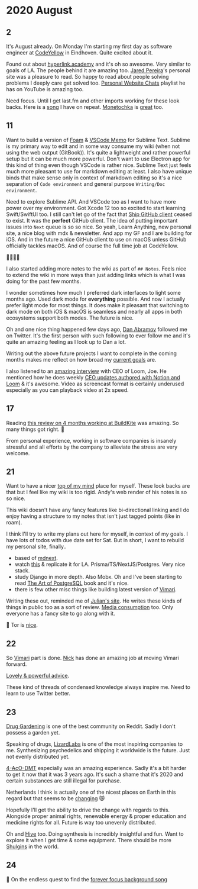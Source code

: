 # 2020 August

## 2

It's August already. On Monday I'm starting my first day as software engineer at [CodeYellow](https://www.codeyellow.nl) in Eindhoven. Quite excited about it.

Found out about [hyperlink.academy](https://hyperlink.academy/) and it's oh so awesome. Very similar to goals of LA. The people behind it are amazing too. [Jared Pereira](https://awarm.space/)'s personal site was a pleasure to read. So happy to read about people solving problems I deeply care get solved too. [Personal Website Chats](https://www.youtube.com/playlist?list=PLEXbN99LY3OCarUeXcxWeZzOelXQvVdAA) playlist he has on YouTube is amazing too.

Need focus. Until I get last.fm and other imports working for these look backs. Here is a [song](https://open.spotify.com/track/2KjPs5Tm2gammU8qCRcMLJ?si=YcfspKnDRqGZIE5euriDVg) I have on repeat. [Monetochka](https://open.spotify.com/artist/0yp6xP5xe1qarfugfTixOK?si=18Xqy58aTbqX4XVtOtaHqw) is [great](https://medium.com/@ezhikov/monetochka-622a86e91bd2) too.

## 11

Want to build a version of [Foam](https://jevakallio.github.io/notes/foam-one-month-in) & [VSCode Memo](https://github.com/svsool/vscode-memo) for Sublime Text. Sublime is my primary way to edit and in some way consume my wiki (when not using the web output (GitBook)). It's quite a lightweight and rather powerful setup but it can be much more powerful. Don't want to use Electron app for this kind of thing even though VSCode is rather nice. Sublime Text just feels much more pleasant to use for markdown editing at least. I also have unique binds that make sense only in context of markdown editing so it's a nice separation of `Code environment` and general purpose `Writing/Doc environment`.

Need to explore Sublime API. And VSCode too as I want to have more power over my environment. Got Xcode 12 too so excited to start learning Swift/SwiftUI too. I still can't let go of the fact that [Ship GitHub client](https://www.realartists.com/blog/ship-20.html) ceased to exist. It was the **perfect** GitHub client. The idea of putting important issues into `Next` queue is so so nice. So yeah, Learn Anything, new personal site, a nice blog with mdx & newsletter. And app my GF and I are building for iOS. And in the future a nice GitHub client to use on macOS unless GitHub officially tackles macOS. And of course the full time job at CodeYellow.

👨‍💻👩‍💻

I also started adding more notes to the wiki as part of `## Notes`. Feels nice to extend the wiki in more ways than just adding links which is what I was doing for the past few months.

I wonder sometimes how much I preferred dark interfaces to light some months ago. Used dark mode for **everything** possible. And now I actually prefer light mode for most things. It does make it pleasant that switching to dark mode on both iOS & macOS is seamless and nearly all apps in both ecosystems support both modes. The future is nice.

Oh and one nice thing happened few days ago, [Dan Abramov](https://twitter.com/dan_abramov) followed me on Twitter. It's the first person with such following to ever follow me and it's quite an amazing feeling as I look up to Dan a lot.

Writing out the above future projects I want to complete in the coming months makes me reflect on how broad my [current goals](../../focusing/goals.md) are.

I also listened to an [amazing interview](https://overcast.fm/+OozP23MDM) with CEO of Loom, Joe. He mentioned how he does weekly [CEO updates authored with Notion and Loom](https://twitter.com/yoyo_thomas/status/1258446807597645824) & it's awesome. Video as screencast format is certainly underused especially as you can playback video at 2x speed.

## 17

Reading [this review on 4 months working at BuildKite](https://juanitofatas.com/4-month-buildkite) was amazing. So many things got right. 🌈

From personal experience, working in software companies is insanely stressful and all efforts by the company to alleviate the stress are very welcome.

## 21

Want to have a nicer [top of my mind](https://notes.andymatuschak.org/%C2%A7What%E2%80%99s_top_of_mind) place for myself. These look backs are that but I feel like my wiki is too rigid. Andy's web render of his notes is so so nice.

This wiki doesn't have any fancy features like bi-directional linking and I do enjoy having a structure to my notes that isn't just tagged points (like in roam).

I think I'll try to write my plans out here for myself, in context of my goals. I have lots of todos with due date set for Sat. But in short, I want to rebuild my personal site, finally..

- based of [mdnext](https://github.com/domitriusclark/mdnext).
- watch [this](https://www.youtube.com/watch?v=I6ypD7qv3Z8) & replicate it for LA. Prisma/TS/NextJS/Postgres. Very nice stack.
- study Django in more depth. Also Mobx. Oh and I've been starting to read [The Art of PostgreSQL](https://theartofpostgresql.com/) book and it's nice.
- there is few other misc things like building latest version of [Vimari](https://github.com/nbelzer/vimari).

Writing these out, reminded me of [Julian's site](https://julian.digital/2020/07/12/a-mid-year-check-in-on-my-2020-goals/). He writes these kinds of things in public too as a sort of review. [Media consumption](https://julian.digital/2020/08/02/media-consumption-jul-2020/) too. Only everyone has a fancy site to go along with it.

🎼 Tor is [nice](https://open.spotify.com/track/7vYO7MSeKpjD6y7WscPN3c?si=m09s3fOrSy6lkHwpdug57w).

## 22

So [Vimari](https://twitter.com/nikitavoloboev/status/1297127939767775232) part is done. [Nick](https://nickbelzer.me) has done an amazing job at moving Vimari forward.

[Lovely & powerful advice](https://twitter.com/adamwathan/status/1296447318074568704).

These kind of threads of condensed knowledge always inspire me. Need to learn to use Twitter better.

## 23

[Drug Gardening](https://www.reddit.com/r/druggardening/) is one of the best community on Reddit. Sadly I don't possess a garden yet.

Speaking of drugs, [LizardLabs](https://lizardlabs.eu/) is one of the most inspiring companies to me. Synthesizing psychedelics and shipping it worldwide is the future. Just not evenly distributed yet.

[4-AcO-DMT](https://psychonautwiki.org/wiki/4-AcO-DMT) especially was an amazing experience. Sadly it's a bit harder to get it now that it was 3 years ago. It's such a shame that it's 2020 and certain substances are still illegal for purchase.

Netherlands I think is actually one of the nicest places on Earth in this regard but that seems to be [changing](https://www.reddit.com/r/researchchemicals/comments/ietad5/must_have_chems_before_netherlands_rc_ban/) 😿

Hopefully I'll get the ability to drive the change with regards to this. Alongside proper animal rights, renewable energy & proper education and medicine rights for all. Future is way too unevenly distributed.

Oh and [Hive](https://www.reddit.com/r/TheeHive/) too. Doing synthesis is incredibly insightful and fun. Want to explore it when I get time & some equipment. There should be more [Shulgins](https://en.wikipedia.org/wiki/Alexander_Shulgin) in the world.

## 24

🎼 On the endless quest to find the [forever focus background song](https://open.spotify.com/track/5iZJK7w5mgHwOC8Sjs3eaT?si=ULFGIC7AR2KsaBKx7N_eNQ)
